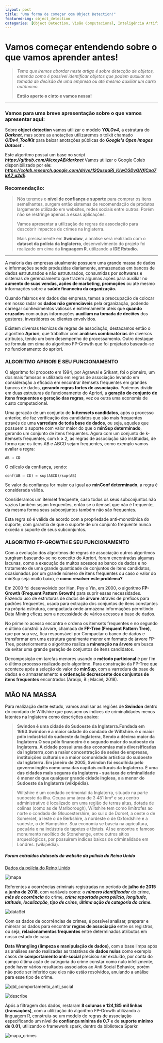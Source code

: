 ```yaml
---
layout: post
title: "Uma forma de começar com Object Detection!"
featured-img: object_detection
categories: [Object Detection, Visão Computacional, Inteligência Artificial, Deep Learning]
---
```


# Vamos começar entendendo sobre o que vamos aprender antes!

> *Tema que iremos abordar neste artigo é sobre detecção de objetos, entenda como é possível identificar objetos que podem auxiliar na tomada de decisão de uma empresa ou até mesmo auxiliar um carro autônomo.*
> 
> **Então aperte o cinto e vamos nessa!**

---
### Vamos para uma breve apresentação sobre o que vamos apresentar aqui:

Sobre **object detection** vamos utilizar o modelo ***YOLOv4***, a estrutura do ***Darknet***, mas sobre as anotações utilizaremos o tolkit chamado ***OIDv4_ToolKit*** para baixar anotações públicas do ***Google's Open Images Dataset*** .


Este algoritmo possui um base no script ***https://github.com/AlexeyAB/darknet*** Vamos utilizar o Google Colab disponibilizado por ele: ***https://colab.research.google.com/drive/12QusaaRj_lUwCGDvQNfICpa7kA7_a2dE***. 

### Recomendação:
> Nós teremos o **nível de confiança e suporte** para comprar os itens semelhantes, 
> surgem então sistemas de recomendação de produtos largamente utilizado em websites, redes sociais entre outros. Porém não se restringe apenas a essas aplicações.
>
> Vamos apresentar a utilização de regras de associação para descobrir impactos de crimes na Inglaterra.
>
> Mais precisamente em **Swindow**, a análise será realizada com o **dataset da polícia da Inglaterra**, desenvolvimento do projeto foi realizado em cima da **linguagem R**, utilizando a **IDE Rstudio.**

---

A maioria das empresas atualmente possuem uma grande massa de dados e informações
sendo produzidas diariamente, armazenadas em bancos de dados estruturados e não
estruturados, consumidas por softwares e sistemas de gerenciamento que trazem algumas
ações para auxiliar no **aumento de suas vendas, ações de marketing, promoções** ou até mesmo
informações sobre a **saúde financeira da organização.** 

Quando falamos em dados das empresa, temos a preocupação de colocar em nosso radar os **dados não gerenciaveis** pela organização, 
podendo carregar conhecimentos valiosos e extremamente úteis que **quando cruzados** com outras informações 
**auxiliam na tomada de deciões** dos gestores, investidores ou clientes  envolvidos.

Existem diversas técnicas de regras de associação, destacamos então o algoritmo
**Apriori**, que trabalhar com **análises combinatórias** de diversos atributos, tendo um bom
desempenho de processamento. Outro destaque se formula em cima do algoritmo FP-Growth que foi projetado
baseado-se no funcionamento do apriori.

### ALGORITMO APRIORI E SEU FUNCIONAMENTO 

   O algoritmo foi proposto em 1994, por Agrawal e Srikant, foi o pioneiro, um dos mais
famosos e utilizado em regras de associação levando em consideração a eficácia em encontrar
itemsets frequentes em grandes bancos de dados, **gerando regras fortes de associação.**
Podemos dividir em duas estruturas de funcionamento do Apriori, a **geração do conjunto**
**de itens frequentes e geração das regras**, vez ou outra uma economia de custo computacional.

Uma geração de um conjunto de **k-itemsets candidatos**, após o processo anterior, ele faz
verificação dos candidatos que são mais frequentes através de uma **varredura de toda base de dados**,
ou seja, aqueles que possuem o suporte com valor maior do que o **minSup determinado**, gerando
um conjunto de itens frequentes. Agora com um conjunto de k-itemsets frequentes, com k ≥ 2,
as regras de associação são instituídas, de forma que os itens AB e ABCD sejam frequentes,
como exemplo vamos avaliar a regra:

    AB ⇒ CD

O cálculo da confiança, sendo:

    conf(AB ⇒ CD) = sup(ABCD)/sup(AB)
    
Se valor da confiança for maior ou igual ao **minConf determinado**, a regra é considerada válida.

Consideramos um itemset frequente, caso todos os seus subconjuntos não vazios
também sejam frequentes, então se o itemset que não é frequente, da mesma forma seus
subconjuntos também não são frequentes.
 
Esta regra só é válida de acordo com a propriedade
anti-monotônica do suporte, com garantia de que o suporte de um conjunto frequente nunca
exceda o suporte de seus subconjuntos.

### ALGORITMO FP-GROWTH E SEU FUNCIONAMENTO

Com a evolução dos algoritmos de regras de associação outros algoritmos surgiram
baseando-se no conceito do Apriori, foram encontradas algumas lacunas, como
a execução de muitos acessos ao banco de dados e no tratamento de uma grande quantidade de
conjuntos de itens candidatos, ocasionados por um grande número de itens frequentes ou caso
o valor do minSup seja muito baixo, e **como resolver este problema?**

Em 2000 foi desenvolvido por Han, Pey e Yin, em 2000, o algoritmo **FP-Growth (Frequent Pattern Growth)** 
para suprir essas necessidades. Fazendo uso de estruturas de dados de **árvore** através de prefixos para padrões 
frequentes, usada para extração dos conjuntos de itens constantes na própria estrutura, compactada onde armazena
informações permitindo Data Mining eficaz sem a necessidade de vários acessos a base de dados. 

No primeiro acesso encontra e ordena os itemsets frequentes e no segundo e último
constrói a árvore, chamada de **FP-Tree (Frequent Pattern Tree),** que por sua vez, fica responsável por Compactar
o banco de dados e transformar em uma estrutura geralmente menor em formato de árvore FP-Tree, 
posteriormente o algoritmo realiza a **mineração na árvore** em busca de evitar uma grande geração de conjuntos
de itens candidatos. 

Decomposição em tarefas menores usando o **método particional** é por fim o último processo realizado pelo algoritmo.
Para construção da FP-Tree que acontece após a seleção do valor do **minSup**, com a varredura da base de dados 
e o armazenamento e **ordenação decrescente dos conjuntos de itens frequentes**  encontrados (Araújo, B.; Maciel, 2018).

## MÃO NA MASSA

Para realização deste estudo, vamos analisar as regiões de **Swindon** dentro do condado de Wiltshire que
possuem os índices de criminalidades menos latentes na Inglaterra como descrições abaixo:

> **Swindon é uma cidade do Sudoeste da Inglaterra.Fundada em 1663.Swindon é a maior cidade**
> **do condado de Wiltshire. é o maior pólo industrial do sudoeste da Inglaterra, Sendo a décima maior da**
> **Inglaterra.O seu pólo financeiro é o segundo maior do sudoeste da Inglaterra. A cidade possui uma das**
> **economias mais diversificadas da Inglaterra,com a maior concentração de sedes de empresas, instituições**
> **culturais e a maior comunidade artística do sudoeste da Inglaterra. Em janeiro de 2005, Swindon foi**
> **escolhida pelo governo inglês como uma das capitais culturais da Inglaterra. É uma das cidades mais**
> **seguras da Inglaterra - sua taxa de criminalidade é menor do que qualquer grande cidade inglesa, e a menor**
> **do Sudoeste da Inglaterra (wikipédia).**


> Wiltshire é um condado cerimonial da Inglaterra, situado na parte sudoeste da ilha. Ocupa uma
área de 3 481 km² e seu centro administrativo é localizado em uma região de terras altas, dotada de colinas
(como as de Marlborough), Wiltshire tem como limítrofes ao norte o condado de Gloucestershire, ao sul o
de Dorset, a oeste o de Somerset, a leste o de Berkshire, a nordeste o de Oxfordshire e a sudeste, o de
Hampshire. Sua economia se baseia na agricultura, pecuária e na indústria de tapetes e têxteis. Aí se
encontra o famoso monumento neolítico de Stonehenge, entre outros sítios arqueológicos, por possuírem
índices baixos de criminalidade em Londres. (wikipédia).

##### Foram extraídos datasets do website da polícia do Reino Unido

[Dados da polícia do Reino Unido](https://data.police.uk/data)

![mapa](https://dl.dropbox.com/s/0938ovd3ra8u4fa/mapa.png?dl=0)

Referentes a ocorrências criminais registradas no período de **julho de 2015 a junho de
2018**, com variáveis como: o ***número identificador*** do crime, ***mês de ocorrência*** do crime, ***crime
reportado para polícia***, ***longitude***, ***latitude***, ***localização***, ***tipo de crime***, ***última ação de categoria
do crime***.

![dataSet](https://dl.dropbox.com/s/8ko5co5c209v4kt/dataSet.png?dl=0)

Com os dados de ocorrências de crimes, é possível analisar, preparar e minerar os dados
para encontrar **regras de associação** entre os registros, ou seja, **relacionamentos frequentes** entre
determinados atributos em nosso estudo de caso.

**Data Wrangling (limpeza e manipulação de dados)**, com a base limpa após as análises
sendo realizadas as tratativas de **dados nulos** como exemplo casos de **comportamento anti-social**
precisou ser excluído, por conta do campo última ação de categoria do crime constar como nulo
infelizmente, pode haver vários resultados associados ao Anti Social Behavior, porém não pode
ser inferido que eles não estão resolvidos, anulando a análise para esse tipo de crime.

![qtd_comportamento_anti_social](https://dl.dropbox.com/s/arrfn8idl0s1brx/qtd_comportamento_anti_social.png?dl=0)

![describe](https://dl.dropbox.com/s/bn8g5l7urhyq8lk/describe.png?dl=0)

Após a filtragem dos dados, restaram **8 colunas e 124,185 mil linhas (transações)**, com 
a utilização do algoritmo FP-Growth utilizando a linguagem R, construiu-se um modelo de regras de associação 
especificando um nível de **confiança mínima de 0.7** e de **suporte mínimo de 0.01**, utilizando o framework 
spark, dentro da biblioteca Sparkr.


![mapa_crimes](https://dl.dropbox.com/s/mcyl9lggekvsueh/mapa_crimes.png?dl=0)

